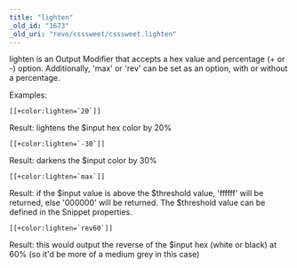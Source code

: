 ```yaml
---
title: "lighten"
_old_id: "1673"
_old_uri: "revo/csssweet/csssweet.lighten"
---
```


 lighten is an Output Modifier that accepts a hex value and percentage (+ or -) option. Additionally, 'max' or 'rev' can be set as an option, with or without a percentage.

 Examples:

```
[[+color:lighten=`20`]]
```

 Result: lightens the $input hex color by 20%

```
[[+color:lighten=`-30`]]
```

 Result: darkens the $input color by 30%

```
[[+color:lighten=`max`]]
```

 Result: if the $input value is above the $threshold value, 'ffffff' will be returned, else '000000' will be returned. The $threshold value can be defined in the Snippet properties.

```
[[+color:lighten=`rev60`]]
```

 Result: this would output the reverse of the $input hex (white or black) at 60% (so it'd be more of a medium grey in this case)